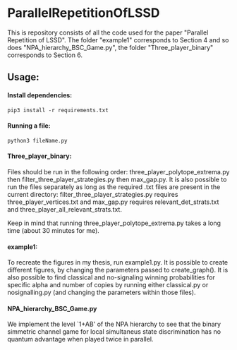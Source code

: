 # ParallelRepetitionOfLSSD
This is repository consists of all the code used for the paper "Parallel Repetition of LSSD". The folder "example1" corresponds to Section 4 and so does "NPA_hierarchy_BSC_Game.py", the folder "Three_player_binary" corresponds to Section 6.

## Usage:
#### Install dependencies:
```
pip3 install -r requirements.txt
```
#### Running a file:
```
python3 fileName.py
```
#### Three_player_binary:
Files should be run in the following order: three_player_polytope_extrema.py then filter_three_player_strategies.py then max_gap.py. 
It is also possible to run the files separately as long as the required .txt files are present in the current directory: 
filter_three_player_strategies.py requires three_player_vertices.txt and
max_gap.py requires relevant_det_strats.txt and three_player_all_relevant_strats.txt.

Keep in mind that running three_player_polytope_extrema.py takes a long time (about 30 minutes for me).

#### example1:
To recreate the figures in my thesis, run example1.py.
It is possible to create different figures, by changing the parameters passed to create_graph().
It is also possible to find classical and no-signaling winning probabilities for specific alpha and number of copies by running either classical.py or 
nosignalling.py (and changing the parameters within those files).

#### NPA_hierarchy_BSC_Game.py
We implement the level `1+AB' of the NPA hierarchy to see that the binary simmetric channel game for local simultaneus state discrimination has no quantum advantage when played twice in parallel.
